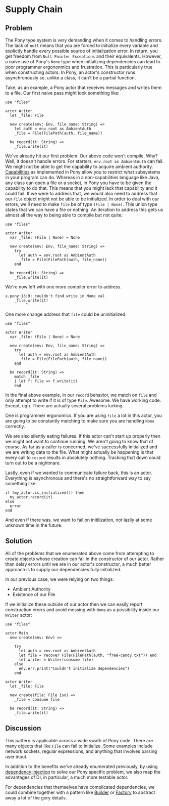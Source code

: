 # Supply Chain

## Problem

The Pony type system is very demanding when it comes to handling errors. The lack of `null` means that you are forced to initialize every variable and explictly handle every possible source of initialization error. In return, you get freedom from `Null Pointer Exceptions` and their equivalents. However, a naive use of Pony's `None` type when initializing dependencies can lead to poor programmer ergononmics and frustration. This is particularly true when constructing actors. In Pony, an actor's constructor runs asynchronously so, unlike a class, it can't be a partial function.

Take, as an example, a Pony actor that receives messages and writes them to a file. Our first naive pass might look something like:

```pony
use "files"

actor Writer
  let _file: File

  new create(env: Env, file_name: String) =>
    let auth = env.root as AmbientAuth
    _file = File(FilePath(auth, file_name))

  be record(it: String) =>
    _file.write(it)
```

We've already hit our first problem. Our above code won't compile. Why? Well, it doesn't handle errors. For starters, `env.root as AmbientAuth` can fail. We might not be able to get the capability to acquire ambient authority. [Capabilities](https://en.wikipedia.org/wiki/Capability-based_addressing) as implemented in Pony allow you to restrict what subsystems in your program can do. Whereas in a non-capabilities language like Java, any class can open a file or a socket, in Pony you have to be given the capability to do that. This means that you might lack that capability and it could fail. If we were to address that, we would also need to address that our `File` object might not be able to be initialized. In order to deal with our errors, we'll need to make `file` be of type `(File | None)`. This union type states that we can have a file or nothing. An iteration to address this gets us almost all the way to being able to compile but not quite:

```pony
use "files"

actor Writer
  var _file: (File | None) = None

  new create(env: Env, file_name: String) =>
    try
      let auth = env.root as AmbientAuth
      _file = File(FilePath(auth, file_name))
    end

  be record(it: String) =>
    _file.write(it)
```

We're now left with one more compiler error to address.

```
x.pony:13:9: couldn't find write in None val
    _file.write(it)
         ^
```

One more change address that `file` could be uninitialized:

```pony
use "files"

actor Writer
  var _file: (File | None) = None

  new create(env: Env, file_name: String) =>
    try
      let auth = env.root as AmbientAuth
      _file = File(FilePath(auth, file_name))
    end

  be record(it: String) =>
    match _file
    | let f: File => f.write(it)
    end
```

In the final above example, in our `record` behavior, we match on `file` and only attempt to write if it is of type `File`. Awesome. We have working code. Except, ugh. There are actually several problems lurking.

One is programmer ergonomics. If you are using `file` a lot in this actor, you are going to be constantly matching to make sure you are handling `None` correctly.

We are also silently eating failures. If this actor can't start up properly then we might not want to continue running. We aren't going to know that of course. As far as a caller is concerned, we've successfully initialized and we are writing data to the file. What might actually be happening is that every call to `record` results in absolutely nothing. Tracking that down could turn out to be a nightmare. 

Lastly, even if we wanted to communicate failure back, this is an actor. Everything is asynchronous and there's no straightforward way to say something like:

```pony
if (my_actor.is_initialized()) then
  my_actor.record(it)
else
  error
end
```

And even if there was, we want to fail on initilization, not lazily at some unknown time in the future.

## Solution

All of the problems that we enumerated above come from attempting to create objects whose creation can fail in the constructor of our actor. Rather than delay errors until we are in our actor's constructor, a much better approach is to supply our dependencies fully initialized.

In our previous case, we were relying on two things:

* Ambient Authority
* Existence of our File

If we initialize these outside of our actor then we can easily report construction erorrs and avoid messing with `None` as a possibility inside our `Writer` actor:

```pony
use "files"

actor Main
  new create(env: Env) =>

    try
      let auth = env.root as AmbientAuth
      let file = recover File(FilePath(auth, "free-candy.txt")) end
      let writer = Writer(consume file)
    else
      env.err.print("Couldn't initialize dependencies")
    end

actor Writer
  let _file: File

  new create(file: File iso) =>
    _file = consume file

  be record(it: String) =>
    _file.write(it)
```

## Discussion

This pattern is applicable across a wide swath of Pony code. There are many objects that like `File` can fail to initialize. Some examples include network sockets, regular expressions, and anything that involves parsing user input.

In addition to the benefits we've already enumerated previously, by using [dependency injection](https://en.wikipedia.org/wiki/Dependency_injection) to solve our Pony specific problem, we also reap the advantages of DI, in particular, a much more testable actor.

For dependencies that themselves have complicated dependencies, we could combine together with a pattern like [Builder](https://en.wikipedia.org/wiki/Builder_pattern) or [Factory](https://en.wikipedia.org/wiki/Factory_%28object-oriented_programming%29) to abstract away a lot of the gory details.
